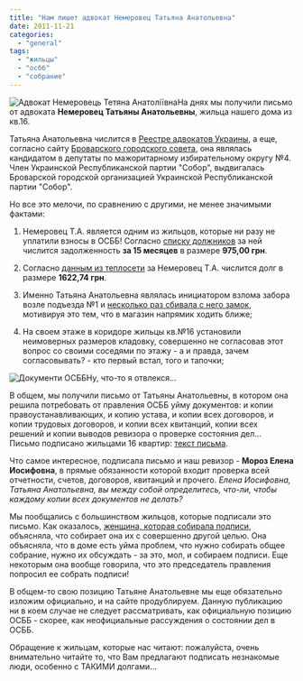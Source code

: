 ```yaml
---
title: "Нам пишет адвокат Немеровец Татьяна Анатольевна"
date: 2011-11-21
categories: 
  - "general"
tags: 
  - "жильцы"
  - "осбб"
  - "собрание"
---
```


![](http://shevchenko4a.brovary.org/wp-content/uploads/2011/11/nemerovets.jpg "Адвокат Немеровець Тетяна Анатоліївна")На днях мы получили письмо от адвоката **Немеровец Татьяны Анатольевны**, жильца нашего дома из кв.16.

Татьяна Анатольевна числится в [Реестре адвокатов Украины](http://www.vkka.gov.ua/index.php?page=katalog&id=234548 "Немеровець Тетяна Анатоліївна"), а еще, согласно сайту [Броварского городского совета](http://brovary.kiev.ua/index.php?option=com_content&task=view&id=3277&Itemid=68 "Немеровець Тетяна Олександрівна"), она являлась кандидатом в депутаты по мажоритарному избирательному округу №4. Член Украинской Республиканской партии "Собор", выдвигалась Броварской городской организацией Украинской Республиканской партии "Собор".

Но все это мелочи, по сравнению с другими, не менее значимыми фактами:

1) Немеровец Т.А. является одним из жильцов, которые ни разу не уплатили взносы в ОСББ! Согласно [списку должников](http://shevchenko4a.brovary.org/buhgalteriya-osbb/dolzhniki-osbb/ "Должники ОСББ") за ней числится задолженность **за 15 месяцев** в размере **975,00 грн**.

2) Согласно [данным из теплосети](http://shevchenko4a.brovary.org/wp-content/uploads/2011/11/Teplomereja.jpg "Задолженность теплосеть") за Немеровец Т.А. числится долг в размере <!--more-->**1622,74 грн**.

3) Именно Татьяна Анатольевна являлась инициатором взлома забора возле подъезда №1 и [несколько раз сбивала с него замок](http://shevchenko4a.brovary.org/otkrivayem-narkipriton/ "Наркопритон Бровары"), мотивируя это тем, что в магазин напрямик ходить ближе;

4) На своем этаже в коридоре жильцы кв.№16 установили неимоверных размеров кладовку, совершенно не согласовав этот вопрос со своими соседями по этажу - а и правда, зачем согласовывать? - кто первый встал, того и тапочки;

![](http://shevchenko4a.brovary.org/wp-content/uploads/2011/11/dock.jpg "Документи ОСББ")Ну, что-то я отвлекся...

В общем, мы получили письмо от Татьяны Анатольевны, в котором она решила потребовать от правления ОСББ уйму документов: и копии правоустанавливающих, и копию устава, и копии всех договоров, и копии трудовых договоров, и копии всех квитанций, копии всех решений и копии выводов ревизора о проверке состояния дел... Письмо подписано жильцами 16 квартир: [текст письма](https://docs.google.com/open?id=0BxE2NQlPHqm_YzVjNzVjNmMtYmNkNi00YWY1LThhZjEtMjI2NWE3MmFmMDY4 "Лист Немеровець Т.А.").

Что самое интересное, подписала письмо и наш ревизор - **Мороз Елена Иосифовна**, в прямые обязанности которой входит проверка всей отчетности, счетов, договоров, квитанций и прочего. _Елена Иосифовна, Татьяна Анатольевна, вы между собой определитесь, что-ли, чтобы каждому копии всех документов не делать?_

Мы пообщались с большинством жильцов, которые подписали это письмо. Как оказалось, [женщина, которая собирала подписи](http://shevchenko4a.brovary.org/a-baba-yaga-protiv/ "А Баба Яга против!"), объясняла, что собирает она их с совершенно другой целью. Она объясняла, что в доме есть уйма проблем, что нужно собирать общее собрание, нужно их обсуждать - за это, мол, и собираем подписи. Еще некоторым она вообще говорила, что это председатель правления попросил ее собрать подписи!

В общем-то свою позицию Татьяне Анатольевне мы еще обязательно изложим официально, и на сайте продублируем. Данную публикацию ни в коем случае не следует рассматривать, как официальную позицию ОСББ - скорее, как неофициальные рассуждения о состоянии дел в ОСББ.

Обращение к жильцам, которые нас читают: пожалуйста, очень внимательно читайте то, что Вам предлагают подписать незнакомые люди, особенно с ТАКИМИ долгами...
